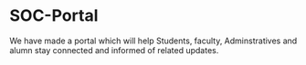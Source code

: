 # SOC-Portal

We have made a portal which will help Students, faculty, Adminstratives and alumn stay connected and informed of related updates.
